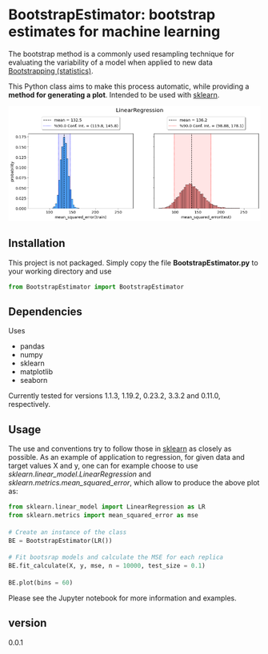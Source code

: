# BootstrapEstimator: bootstrap estimates for machine learning

The bootstrap method is a commonly used resampling technique for evaluating the variability of a model when applied to new data [Bootstrapping (statistics)](https://en.wikipedia.org/wiki/Bootstrapping_(statistics)).

This Python class aims to make this process automatic, while providing a **method for generating a plot**. Intended to be used with [sklearn](https://scikit-learn.org/stable/).

![image](/image/LR.png)

## Installation
This project is not packaged. Simply copy the file **BootstrapEstimator.py** to your working directory and use

```python
from BootstrapEstimator import BootstrapEstimator
```

## Dependencies
Uses
- pandas
- numpy
- sklearn
- matplotlib
- seaborn

Currently tested for versions 1.1.3, 1.19.2, 0.23.2, 3.3.2 and 0.11.0, respectively.

## Usage
The use and conventions try to follow those in [sklearn](https://scikit-learn.org/stable/) as closely as possible. As an example of application to regression, for given data and target values X and y, one can for example choose to use
*sklearn.linear_model.LinearRegression* and *sklearn.metrics.mean_squared_error*, which allow to produce the above plot as:

```python
from sklearn.linear_model import LinearRegression as LR
from sklearn.metrics import mean_squared_error as mse

# Create an instance of the class
BE = BootstrapEstimator(LR())

# Fit bootsrap models and calculate the MSE for each replica
BE.fit_calculate(X, y, mse, n = 10000, test_size = 0.1)

BE.plot(bins = 60)
```
Please see the Jupyter notebook for more information and examples.

## version
0.0.1
